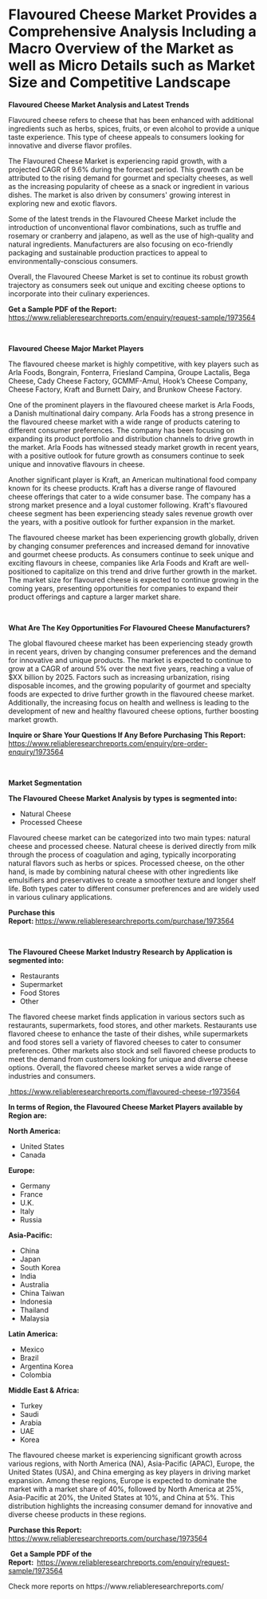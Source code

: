 <p><h1>Flavoured Cheese Market Provides a Comprehensive Analysis Including a Macro Overview of the Market as well as Micro Details such as Market Size and Competitive Landscape</h1></p><p><strong>Flavoured Cheese Market Analysis and Latest Trends</strong></p>
<p><p>Flavoured cheese refers to cheese that has been enhanced with additional ingredients such as herbs, spices, fruits, or even alcohol to provide a unique taste experience. This type of cheese appeals to consumers looking for innovative and diverse flavor profiles.</p><p>The Flavoured Cheese Market is experiencing rapid growth, with a projected CAGR of 9.6% during the forecast period. This growth can be attributed to the rising demand for gourmet and specialty cheeses, as well as the increasing popularity of cheese as a snack or ingredient in various dishes. The market is also driven by consumers' growing interest in exploring new and exotic flavors.</p><p>Some of the latest trends in the Flavoured Cheese Market include the introduction of unconventional flavor combinations, such as truffle and rosemary or cranberry and jalapeno, as well as the use of high-quality and natural ingredients. Manufacturers are also focusing on eco-friendly packaging and sustainable production practices to appeal to environmentally-conscious consumers.</p><p>Overall, the Flavoured Cheese Market is set to continue its robust growth trajectory as consumers seek out unique and exciting cheese options to incorporate into their culinary experiences.</p></p>
<p><strong>Get a Sample PDF of the Report:&nbsp;</strong> <a href="https://www.reliableresearchreports.com/enquiry/request-sample/1973564">https://www.reliableresearchreports.com/enquiry/request-sample/1973564</a></p>
<p>&nbsp;</p>
<p><strong>Flavoured Cheese Major Market Players</strong></p>
<p><p>The flavoured cheese market is highly competitive, with key players such as Arla Foods, Bongrain, Fonterra, Friesland Campina, Groupe Lactalis, Bega Cheese, Cady Cheese Factory, GCMMF-Amul, Hook’s Cheese Company, Cheese Factory, Kraft and Burnett Dairy, and Brunkow Cheese Factory.</p><p>One of the prominent players in the flavoured cheese market is Arla Foods, a Danish multinational dairy company. Arla Foods has a strong presence in the flavoured cheese market with a wide range of products catering to different consumer preferences. The company has been focusing on expanding its product portfolio and distribution channels to drive growth in the market. Arla Foods has witnessed steady market growth in recent years, with a positive outlook for future growth as consumers continue to seek unique and innovative flavours in cheese.</p><p>Another significant player is Kraft, an American multinational food company known for its cheese products. Kraft has a diverse range of flavoured cheese offerings that cater to a wide consumer base. The company has a strong market presence and a loyal customer following. Kraft's flavoured cheese segment has been experiencing steady sales revenue growth over the years, with a positive outlook for further expansion in the market.</p><p>The flavoured cheese market has been experiencing growth globally, driven by changing consumer preferences and increased demand for innovative and gourmet cheese products. As consumers continue to seek unique and exciting flavours in cheese, companies like Arla Foods and Kraft are well-positioned to capitalize on this trend and drive further growth in the market. The market size for flavoured cheese is expected to continue growing in the coming years, presenting opportunities for companies to expand their product offerings and capture a larger market share.</p></p>
<p>&nbsp;</p>
<p><strong>What Are The Key Opportunities For Flavoured Cheese Manufacturers?</strong></p>
<p><p>The global flavoured cheese market has been experiencing steady growth in recent years, driven by changing consumer preferences and the demand for innovative and unique products. The market is expected to continue to grow at a CAGR of around 5% over the next five years, reaching a value of $XX billion by 2025. Factors such as increasing urbanization, rising disposable incomes, and the growing popularity of gourmet and specialty foods are expected to drive further growth in the flavoured cheese market. Additionally, the increasing focus on health and wellness is leading to the development of new and healthy flavoured cheese options, further boosting market growth.</p></p>
<p><strong>Inquire or Share Your Questions If Any Before Purchasing This Report:</strong> <a href="https://www.reliableresearchreports.com/enquiry/pre-order-enquiry/1973564">https://www.reliableresearchreports.com/enquiry/pre-order-enquiry/1973564</a></p>
<p>&nbsp;</p>
<p><strong>Market Segmentation</strong></p>
<p><strong>The Flavoured Cheese Market Analysis by types is segmented into:</strong></p>
<p><ul><li>Natural Cheese</li><li>Processed Cheese</li></ul></p>
<p><p>Flavoured cheese market can be categorized into two main types: natural cheese and processed cheese. Natural cheese is derived directly from milk through the process of coagulation and aging, typically incorporating natural flavors such as herbs or spices. Processed cheese, on the other hand, is made by combining natural cheese with other ingredients like emulsifiers and preservatives to create a smoother texture and longer shelf life. Both types cater to different consumer preferences and are widely used in various culinary applications.</p></p>
<p><strong>Purchase this Report:&nbsp;</strong><a href="https://www.reliableresearchreports.com/purchase/1973564">https://www.reliableresearchreports.com/purchase/1973564</a></p>
<p>&nbsp;</p>
<p><strong>The Flavoured Cheese Market Industry Research by Application is segmented into:</strong></p>
<p><ul><li>Restaurants</li><li>Supermarket</li><li>Food Stores</li><li>Other</li></ul></p>
<p><p>The flavored cheese market finds application in various sectors such as restaurants, supermarkets, food stores, and other markets. Restaurants use flavored cheese to enhance the taste of their dishes, while supermarkets and food stores sell a variety of flavored cheeses to cater to consumer preferences. Other markets also stock and sell flavored cheese products to meet the demand from customers looking for unique and diverse cheese options. Overall, the flavored cheese market serves a wide range of industries and consumers.</p></p>
<p><a href="https://www.reliableresearchreports.com/flavoured-cheese-r1973564">&nbsp;https://www.reliableresearchreports.com/flavoured-cheese-r1973564</a></p>
<p><strong>In terms of Region, the Flavoured Cheese Market Players available by Region are:</strong></p>
<p>
    <p> <strong> North America: </strong>
        <ul>
            <li>United States</li>
            <li>Canada</li>
        </ul>
        </p> 
    <p> <strong> Europe: </strong>
        <ul>
            <li>Germany</li>
            <li>France</li>
            <li>U.K.</li>
            <li>Italy</li>
            <li>Russia</li>
        </ul>
        </p> 
    <p> <strong> Asia-Pacific: </strong>
        <ul>
            <li>China</li>
            <li>Japan</li>
            <li>South Korea</li>
            <li>India</li>
            <li>Australia</li>
            <li>China Taiwan</li>
            <li>Indonesia</li>
            <li>Thailand</li>
            <li>Malaysia</li>
        </ul>
        </p> 
    <p> <strong> Latin America: </strong>
        <ul>
            <li>Mexico</li>
            <li>Brazil</li>
            <li>Argentina Korea</li>
            <li>Colombia</li>
        </ul>
        </p> 
    <p> <strong> Middle East & Africa: </strong>
        <ul>
            <li>Turkey</li>
            <li>Saudi</li>
            <li>Arabia</li>
            <li>UAE</li>
            <li>Korea</li>
        </ul>
    </p>
    </p>
<p><p>The flavoured cheese market is experiencing significant growth across various regions, with North America (NA), Asia-Pacific (APAC), Europe, the United States (USA), and China emerging as key players in driving market expansion. Among these regions, Europe is expected to dominate the market with a market share of 40%, followed by North America at 25%, Asia-Pacific at 20%, the United States at 10%, and China at 5%. This distribution highlights the increasing consumer demand for innovative and diverse cheese products in these regions.</p></p>
<p><strong>Purchase this Report: </strong><a href="https://www.reliableresearchreports.com/purchase/1973564">https://www.reliableresearchreports.com/purchase/1973564</a></p>
<p>&nbsp;<strong>Get a Sample PDF of the Report:&nbsp;&nbsp;</strong><a href="https://www.reliableresearchreports.com/enquiry/request-sample/1973564">https://www.reliableresearchreports.com/enquiry/request-sample/1973564</a></p>
<p><strong></strong></p>
<p>Check more reports on https://www.reliableresearchreports.com/</p>